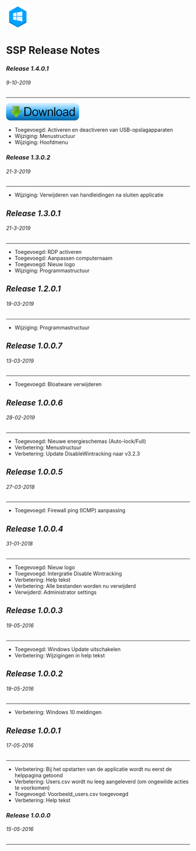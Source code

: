![Logo](assets/SSP_64x64.png?raw=true "Logo SSP")
# SSP Release Notes

### *Release 1.4.0.1*
###### 9-10-2019
---

<a href="https://github.com/jebr/System-Setup-Program-SSP/releases" Download>
  <img src="assets/download-small.png" alt="Download programma">
</a>



- Toegevoegd: Activeren en deactiveren van USB-opslagapparaten
- Wijziging: Menustructuur
- Wijziging: Hoofdmenu


### *Release 1.3.0.2*
###### 21-3-2019
---
- Wijziging: Verwijderen van handleidingen na sluiten applicatie


## *Release 1.3.0.1*
###### 21-3-2019
---
- Toegevoegd: RDP activeren
- Toegevoegd: Aanpassen computernaam
- Toegevoegd: Nieuw logo
- Wijziging: Programmastructuur


## *Release 1.2.0.1*
###### 19-03-2019
---
- Wijziging: Programmastructuur


## *Release 1.0.0.7*
###### 13-03-2019
---
- Toegevoegd: Bloatware verwijderen


## *Release 1.0.0.6*
###### 28-02-2019
---
- Toegevoegd: Nieuwe energieschemas (Auto-lock/Full)
- Verbetering: Menustructuur
- Verbetering: Update DisableWintracking naar v3.2.3


## *Release 1.0.0.5*
###### 27-03-2018
---
- Toegevoegd: Firewall ping (ICMP) aanpassing


## *Release 1.0.0.4*
###### 31-01-2018
---
- Toegevoegd: Nieuw logo
- Toegevoegd: Intergratie Disable Wintracking
- Verbetering: Help tekst
- Verbetering: Alle bestanden worden nu verwijderd
- Verwijderd: Administrator settings


## *Release 1.0.0.3*
###### 19-05-2016
---
- Toegevoegd: Windows Update uitschakelen
- Verbetering: Wijzigingen in help tekst


## *Release 1.0.0.2*
###### 19-05-2016
---
- Verbetering: Windows 10 meldingen


## *Release 1.0.0.1* 
###### 17-05-2016
---
- Verbetering: Bij het opstarten van de applicatie wordt nu eerst de helppagina getoond
- Verbetering: Users.csv wordt nu leeg aangeleverd (om ongewilde acties te voorkomen)
- Toegevoegd: Voorbeeld_users.csv toegevoegd
- Verbetering: Help tekst


### *Release 1.0.0.0*
###### 15-05-2016
---
